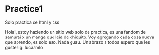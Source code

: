# Practice1
Solo practica de html y css

Hola!, estoy haciendo un sitio web solo de practica, es una fandom de samurai x un manga que leia de chiquito.
Voy agregando cada cosa nueva que aprendo, es solo eso. Nada guau. Un abrazo a todos espero que les guste!
ig: lucaamlo
